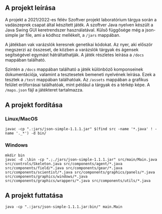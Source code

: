 ## A projekt leírása

A projekt a 2021/2022-es félév Szoftver projekt laboratórium tárgya során a vadászeprek csapat által készített játék. A szoftver Java nyelven készült a Java Swing GUI keretrendszer használatával. Külső függősége még a json-simple jar file, ami a kódhoz mellékelt, a `/jars` mappában.

A játékban vak varázslók keresnek genetikai kódokat. Az nyer, aki először megszerzi az összeset, de közben a varázslók tárgyak és ágensek segítségével egymást hátráltathatják. A játék részletes leírása a `/docs` mappában található.

Szintén a `/docs` mappában található a játék különböző komponseinek dokumentációja, valamint a tesztesetek bemeneti nyelvének leírása. Ezek a tesztek a `/test` mappában találhatóak. Az `/assets` mappában a grafikus felület erőforrásai találhatóak, mint például a tárgyak és a térkép képe. A `/maps.json` fájl a játékteret tartalmazza.

## A projekt fordítása

### Linux/MacOS
```shell
javac -cp ".:jars/json-simple-1.1.1.jar" $(find src -name '*.java' ! -name '._*') -d bin/
```
### Windows
```shell
mkdir bin
javac -d .\bin -cp ".;./jars/json-simple-1.1.1.jar" src/main/Main.java src/controls/Skeleton.java src/components/agent/*.java src/components/field/*.java src/components/gear/*.java src/components/scientist/*.java src/components/graphics/panels/*.java src/components/graphics/windows/*.java src/components/graphics/wrappers/*.java src/components/utils/*.java
```

## A projekt futtatása

```shell
java -cp ".:jars/json-simple-1.1.1.jar:bin/" main.Main
```